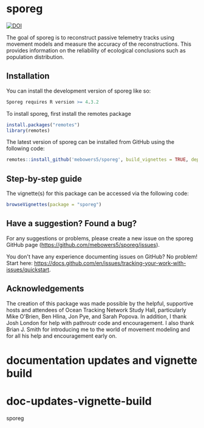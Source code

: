 # sporeg

<!-- badges: start -->

[![DOI](https://zenodo.org/badge/DOI/10.5281/zenodo.10198496.svg)](https://doi.org/10.5281/zenodo.10198496)

<!-- badges: end -->

The goal of sporeg is to reconstruct passive telemetry tracks using movement models and measure the accuracy of the reconstructions. This provides information on the reliability of ecological conclusions such as population distribution.

## Installation

You can install the development version of sporeg like so:

``` r
Sporeg requires R version >= 4.3.2
```

To install sporeg, first install the remotes package

``` r
install.packages("remotes")
library(remotes)
```

The latest version of sporeg can be installed from GitHub using the following code:

``` r
remotes::install_github('mebowers5/sporeg', build_vignettes = TRUE, dependencies = TRUE)
```

## Step-by-step guide

The vignette(s) for this package can be accessed via the following code:

``` r
browseVignettes(package = "sporeg")
```

## Have a suggestion? Found a bug?

For any suggestions or problems, please create a new issue on the sporeg GitHub page (<https://github.com/mebowers5/sporeg/issues>).

You don't have any experience documenting issues on GitHub? No problem! Start here: <https://docs.github.com/en/issues/tracking-your-work-with-issues/quickstart>.


## Acknowledgements
The creation of this package was made possible by the helpful, supportive hosts and attendees of Ocean Tracking Network Study Hall, particularly Mike O'Brien, Ben Hlina, Jon Pye, and Sarah Popova. In addition, I thank Josh London for help with pathroutr code and encouragement. I also thank Brian J. Smith for introducing me to the world of movement modeling and for all his help and encouragement early on.


# documentation updates and vignette build
# doc-updates-vignette-build
sporeg
